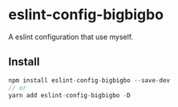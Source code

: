 # eslint-config-bigbigbo
A eslint configuration that use myself.

## Install
```js
npm install eslint-config-bigbigbo --save-dev
// or
yarn add eslint-config-bigbigbo -D
```